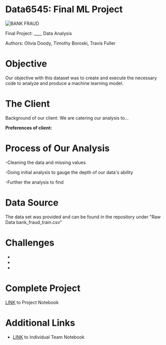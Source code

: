 # Data6545: Final ML Project
![BANK FRAUD]([[http://url/to/img.png](https://media.istockphoto.com/id/1066312852/vector/concept-of-fund-banking-robbery.jpg?s=612x612&w=0&k=20&c=WrinGOPGdmstDIXphgqUrfcEh0cakgzSxsAY6VSBQzA=)](https://media.istockphoto.com/id/1066312852/vector/concept-of-fund-banking-robbery.jpg?s=612x612&w=0&k=20&c=WrinGOPGdmstDIXphgqUrfcEh0cakgzSxsAY6VSBQzA=))

Final Project: ____ Data Analysis

Authors: Olivia Doody, Timothy Boroski, Travis Fuller
 
 # Objective
  Our objective with this dataset was to create and execute the necessary code to analyze and produce a machine learning model.
  
 # The Client
  Background of our client:
     We are catering our analysis to...

**Preferences of client:** 

# Process of Our Analysis

-Cleaning the data and missing values

-Doing initial analysis to gauge the depth of our data's ability

-Further the analysis to find 

# Data Source
 The data set was provided and can be found in the repository under "Raw Data bank_fraud_train.csv"

# Challenges 
  -
  -
  -

# Complete Project
[LINK](https://github.com/oadoody/Data6505RealEstate/blob/main/Find_A_Home.ipynb) to Project Notebook 

# Additional Links
- [LINK](https://colab.research.google.com/drive/10BzXZmXh5odliQHxNUAhDrbUJEwI6RQ2?usp=sharing) to Individual Team Notebook
